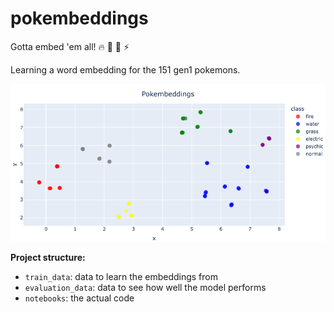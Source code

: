 # pokembeddings
Gotta embed 'em all! :fire: :ocean: :seedling: :zap:

Learning a word embedding for the 151 gen1 pokemons. 

![alt text](https://github.com/emilioMaddalena/pokembeddings/blob/main/data/embedding_projection.png)

**Project structure:**
- `train_data`: data to learn the embeddings from
- `evaluation_data`: data to see how well the model performs
- `notebooks`: the actual code

